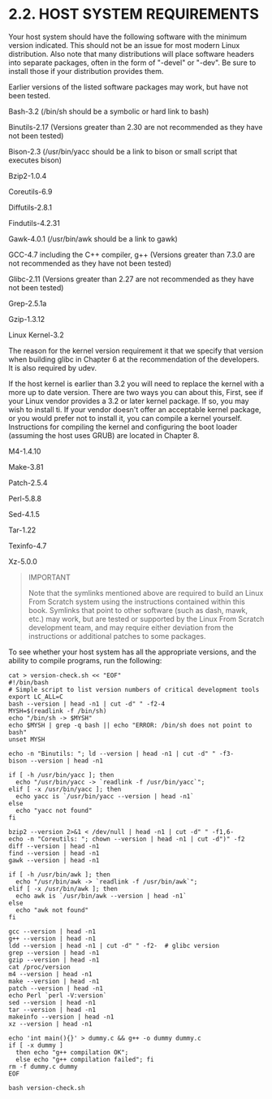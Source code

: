# 2.2. HOST SYSTEM REQUIREMENTS

Your host system should have the following software with the minimum version indicated. This should not be an issue for most modern Linux distribution. Also note that many distributions will place software headers into separate packages, often in the form of "<pacakge-name>-devel" or "<package-name>-dev". Be sure to install those if your distribution provides them.

Earlier versions of the listed software packages may work, but have not been tested.

Bash-3.2 (/bin/sh should be a symbolic or hard link to bash)

Binutils-2.17 (Versions greater than 2.30 are not recommended as they have not been tested)

Bison-2.3 (/usr/bin/yacc should be a link to bison or small script that executes bison)

Bzip2-1.0.4

Coreutils-6.9

Diffutils-2.8.1

Findutils-4.2.31

Gawk-4.0.1 (/usr/bin/awk should be a link to gawk)

GCC-4.7 including the C++ compiler, g++ (Versions greater than 7.3.0 are not recommended as they have not been tested)

Glibc-2.11 (Versions greater than 2.27 are not recommended as they have not been tested)

Grep-2.5.1a

Gzip-1.3.12

Linux Kernel-3.2

The reason for the kernel version requirement it that we specify that version when building glibc in Chapter 6 at the recommendation of the developers. It is also required by udev.

If the host kernel is earlier than 3.2 you will need to replace the kernel with a more up to date version. There are two ways you can about this, First, see if your Linux vendor provides a 3.2 or later kernel package. If so, you may wish to install ti. If your vendor doesn't offer an acceptable kernel package, or you would prefer not to install it, you can compile a kernel yourself. Instructions for compiling the kernel and configuring the boot loader (assuming the host uses GRUB) are located in Chapter 8.

M4-1.4.10

Make-3.81

Patch-2.5.4

Perl-5.8.8

Sed-4.1.5

Tar-1.22

Texinfo-4.7

Xz-5.0.0

> IMPORTANT
>
> Note that the symlinks mentioned above are required to build an Linux From Scratch system using the instructions contained within this book. Symlinks that point to other software (such as dash, mawk, etc.) may work, but are tested or supported by the Linux From Scratch development team, and may require either deviation from the instructions or additional patches to some packages.

To see whether your host system has all the appropriate versions, and the ability to compile programs, run the following:

```
cat > version-check.sh << "EOF"
#!/bin/bash
# Simple script to list version numbers of critical development tools
export LC_ALL=C
bash --version | head -n1 | cut -d" " -f2-4
MYSH=$(readlink -f /bin/sh)
echo "/bin/sh -> $MYSH"
echo $MYSH | grep -q bash || echo "ERROR: /bin/sh does not point to bash"
unset MYSH

echo -n "Binutils: "; ld --version | head -n1 | cut -d" " -f3-
bison --version | head -n1

if [ -h /usr/bin/yacc ]; then
  echo "/usr/bin/yacc -> `readlink -f /usr/bin/yacc`";
elif [ -x /usr/bin/yacc ]; then
  echo yacc is `/usr/bin/yacc --version | head -n1`
else
  echo "yacc not found"
fi

bzip2 --version 2>&1 < /dev/null | head -n1 | cut -d" " -f1,6-
echo -n "Coreutils: "; chown --version | head -n1 | cut -d")" -f2
diff --version | head -n1
find --version | head -n1
gawk --version | head -n1

if [ -h /usr/bin/awk ]; then
  echo "/usr/bin/awk -> `readlink -f /usr/bin/awk`";
elif [ -x /usr/bin/awk ]; then
  echo awk is `/usr/bin/awk --version | head -n1`
else
  echo "awk not found"
fi

gcc --version | head -n1
g++ --version | head -n1
ldd --version | head -n1 | cut -d" " -f2-  # glibc version
grep --version | head -n1
gzip --version | head -n1
cat /proc/version
m4 --version | head -n1
make --version | head -n1
patch --version | head -n1
echo Perl `perl -V:version`
sed --version | head -n1
tar --version | head -n1
makeinfo --version | head -n1
xz --version | head -n1

echo 'int main(){}' > dummy.c && g++ -o dummy dummy.c
if [ -x dummy ]
  then echo "g++ compilation OK";
  else echo "g++ compilation failed"; fi
rm -f dummy.c dummy
EOF

bash version-check.sh
```
